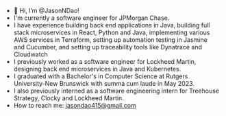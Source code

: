 - 👋 Hi, I’m @JasonNDao!
- I'm currently a software engineer for JPMorgan Chase.
- I have experience building back end applications in Java, building full stack microservices in React, Python and Java, implementing various AWS services in Terraform, setting up automation testing in Jasmine and Cucumber, and setting up traceability tools like Dynatrace and Cloudwatch
- I previously worked as a software engineer for Lockheed Martin, designing back end microservices in Java and Kubernetes.
- I graduated with a Bachelor's in Computer Science at Rutgers University-New Brunswick with summa cum laude in May 2023.
- I also previously interned as a software engineering intern for Treehouse Strategy, Clocky and Lockheed Martin.
- How to reach me: jasondao415@gmail.com

<!---
JasonNDao/JasonNDao is a ✨ special ✨ repository because its `README.md` (this file) appears on your GitHub profile.
You can click the Preview link to take a look at your changes.
--->
